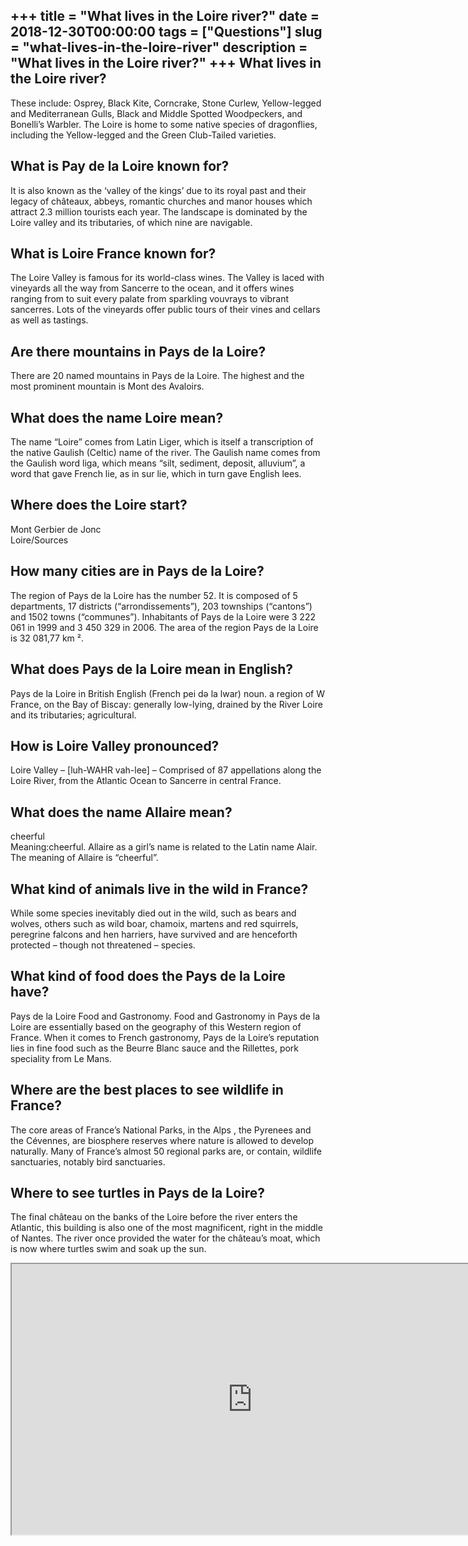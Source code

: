 +++
title = "What lives in the Loire river?"
date = 2018-12-30T00:00:00
tags = ["Questions"]
slug = "what-lives-in-the-loire-river"
description = "What lives in the Loire river?"
+++
What lives in the Loire river?
------------------------------

These include: Osprey, Black Kite, Corncrake, Stone Curlew, Yellow-legged and Mediterranean Gulls, Black and Middle Spotted Woodpeckers, and Bonelli’s Warbler. The Loire is home to some native species of dragonflies, including the Yellow-legged and the Green Club-Tailed varieties.

What is Pay de la Loire known for?
----------------------------------

It is also known as the ‘valley of the kings’ due to its royal past and their legacy of châteaux, abbeys, romantic churches and manor houses which attract 2.3 million tourists each year. The landscape is dominated by the Loire valley and its tributaries, of which nine are navigable.

What is Loire France known for?
-------------------------------

The Loire Valley is famous for its world-class wines. The Valley is laced with vineyards all the way from Sancerre to the ocean, and it offers wines ranging from to suit every palate from sparkling vouvrays to vibrant sancerres. Lots of the vineyards offer public tours of their vines and cellars as well as tastings.

Are there mountains in Pays de la Loire?
----------------------------------------

There are 20 named mountains in Pays de la Loire. The highest and the most prominent mountain is Mont des Avaloirs.

What does the name Loire mean?
------------------------------

The name “Loire” comes from Latin Liger, which is itself a transcription of the native Gaulish (Celtic) name of the river. The Gaulish name comes from the Gaulish word liga, which means “silt, sediment, deposit, alluvium”, a word that gave French lie, as in sur lie, which in turn gave English lees.

Where does the Loire start?
---------------------------

Mont Gerbier de Jonc  
Loire/Sources

How many cities are in Pays de la Loire?
----------------------------------------

The region of Pays de la Loire has the number 52. It is composed of 5 departments, 17 districts (“arrondissements”), 203 townships (“cantons”) and 1502 towns (“communes”). Inhabitants of Pays de la Loire were 3 222 061 in 1999 and 3 450 329 in 2006. The area of the region Pays de la Loire is 32 081,77 km ².

What does Pays de la Loire mean in English?
-------------------------------------------

Pays de la Loire in British English (French pei də la lwar) noun. a region of W France, on the Bay of Biscay: generally low-lying, drained by the River Loire and its tributaries; agricultural.

How is Loire Valley pronounced?
-------------------------------

Loire Valley – \[luh-WAHR vah-lee\] – Comprised of 87 appellations along the Loire River, from the Atlantic Ocean to Sancerre in central France.

What does the name Allaire mean?
--------------------------------

cheerful  
Meaning:cheerful. Allaire as a girl’s name is related to the Latin name Alair. The meaning of Allaire is “cheerful”.

What kind of animals live in the wild in France?
------------------------------------------------

While some species inevitably died out in the wild, such as bears and wolves, others such as wild boar, chamoix, martens and red squirrels, peregrine falcons and hen harriers, have survived and are henceforth protected – though not threatened – species.

What kind of food does the Pays de la Loire have?
-------------------------------------------------

Pays de la Loire Food and Gastronomy. Food and Gastronomy in Pays de la Loire are essentially based on the geography of this Western region of France. When it comes to French gastronomy, Pays de la Loire’s reputation lies in fine food such as the Beurre Blanc sauce and the Rillettes, pork speciality from Le Mans.

Where are the best places to see wildlife in France?
----------------------------------------------------

The core areas of France’s National Parks, in the Alps , the Pyrenees and the Cévennes, are biosphere reserves where nature is allowed to develop naturally. Many of France’s almost 50 regional parks are, or contain, wildlife sanctuaries, notably bird sanctuaries.

Where to see turtles in Pays de la Loire?
-----------------------------------------

The final château on the banks of the Loire before the river enters the Atlantic, this building is also one of the most magnificent, right in the middle of Nantes. The river once provided the water for the château’s moat, which is now where turtles swim and soak up the sun.

<iframe allow="accelerometer; autoplay; clipboard-write; encrypted-media; gyroscope; picture-in-picture" allowfullscreen="" class="__youtube_prefs__  epyt-is-override  no-lazyload" data-no-lazy="1" data-origheight="433" data-origwidth="770" data-skipgform_ajax_framebjll="" height="433" id="_ytid_32854" loading="lazy" src="https://www.youtube.com/embed/7-6elXaakiM?enablejsapi=1&autoplay=0&cc_load_policy=0&cc_lang_pref=&iv_load_policy=1&loop=0&modestbranding=0&rel=1&fs=1&playsinline=0&autohide=2&theme=dark&color=red&controls=1&" title="YouTube player" width="770"></iframe>